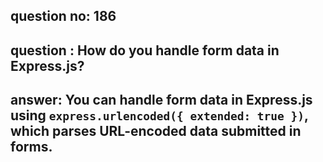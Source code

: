 
      
## question no: 186

## question : How do you handle form data in Express.js?

## answer: You can handle form data in Express.js using `express.urlencoded({ extended: true })`, which parses URL-encoded data submitted in forms.
      